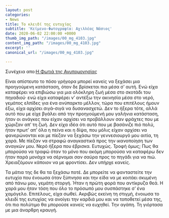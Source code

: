 ```yaml
---
layout: post
categories:
- News
title: Το κλειδί της ευτυχίας
subtitle: 'Κείμενο-Φωτογραφία: Αχιλλέας Νάσιος'
date: 2020-06-02 22:00:00 +0000
thumb_img_path: "/images/00_mg_4103.jpg"
content_img_path: "/images/00_mg_4103.jpg"
excerpt: ''
canonical_url: "/images/00_mg_4103.jpg"

---
```

Συνέχεια απο:<a href="https://hocusphotus.com/posts/anodus-13/" target="blank">Η Φωτιά της Ανυπομονησίας</a>

Είναι απίστευτο το πόσο γρήγορα μπορεί κανείς να ξεχάσει μια προηγούμενη κατάσταση, όταν δε βρίσκεται πια μέσα σ’ αυτή. Ενώ είχα καταφέρει να επιβιώσω για μια ολόκληρη ζωή μέσα στο σκοτάδι του πηγαδιού· ενώ είχα καταφέρει ν’ αντέξω την ακινησία μέσα στο νερό, γεμάτος ελπίδες για ένα ανύπαρκτο μέλλον, τώρα που επιτέλους ήμουν έξω, είχα αρχίσει σιγά-σιγά να δυσανασχετώ. Δεν το ήξερα τότε, αλλά αυτό που με είχε βγάλει από την προηγούμενή μου γαλήνια κατάσταση, ήταν οι ανάγκες που είχαν αρχίσει να προβάλλουν σαν φράχτες που με χώριζαν απ’ τη ζωή. Δεν είχα ιδέα ότι αυτό που με βασάνιζε πιό πολύ, ήταν πρωτ’ απ’ όλα η πείνα και η δίψα, που μόλις είχαν αρχίσει να φανερώνονται και με πίεζαν να ξεχάσω την γεννεσιουργό μου αιτία, τη χαρά. Με πίεζαν να στραφώ αναγκαστικά προς την ικανοποίηση των αναγκών μου. Νερό ήξερα που έβρισκα. Ευτυχώς. Τροφή όμως; Πως θα μπορούσα να τραφώ όταν το μόνο που ακόμη μπορούσα να καταφέρω δεν ήταν παρά μονάχα να σέρνομαι σαν σαύρα προς το πηγάδι για να πιώ. Χρειαζόμουν κάποιον να με φροντίσει. Δεν υπήρχε κανείς.

Τα μάτια της δε θα τα ξεχάσω ποτέ. Δε μπορείτε να φανταστείτε την ευτυχία που ένοιωσα όταν ξύπνησα και την είδα να με κοιτάει σκυμένη από πάνω μου, γεμάτη στοργή. Ήταν η πρώτη φορά που αντίκρυζα θεά. Η χαρά μου ήταν τόση που όλο το πρόσωπό μου συσπάστηκε σ’ ένα χαμόγελο. Επιτέλους, είχα σωθεί. Ακριβώς εκείνη τη στιγμή, ένοιωσα το κλειδί της ευτυχίας να ανοίγει την καρδιά μου και να τοποθετεί μέσα της, ότι πιο πολύτιμο θα μπορούσε κανείς να ευχηθεί. Την αγάπη. Τη γιόρτασα με μια άναρθρη κραυγή.
